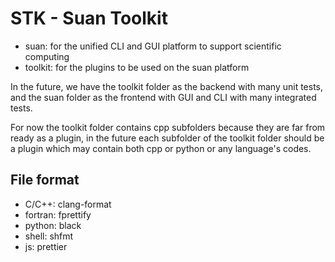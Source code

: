 # STK - Suan Toolkit

- suan: for the unified CLI and GUI platform to support scientific computing
- toolkit: for the plugins to be used on the suan platform

In the future, we have the toolkit folder as the backend with many unit tests, and the suan folder as the frontend with
GUI and CLI with many integrated tests.

For now the toolkit folder contains cpp subfolders because they are far from ready as a plugin, in the future each
subfolder of the toolkit folder should be a plugin which may contain both cpp or python or any language's codes.

## File format

- C/C++: clang-format
- fortran: fprettify
- python: black
- shell: shfmt
- js: prettier